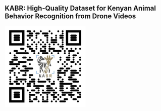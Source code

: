 ## KABR: High-Quality Dataset for Kenyan Animal Behavior Recognition from Drone Videos

<img src="/assets/images/qr-code.jpg"  width="256">
